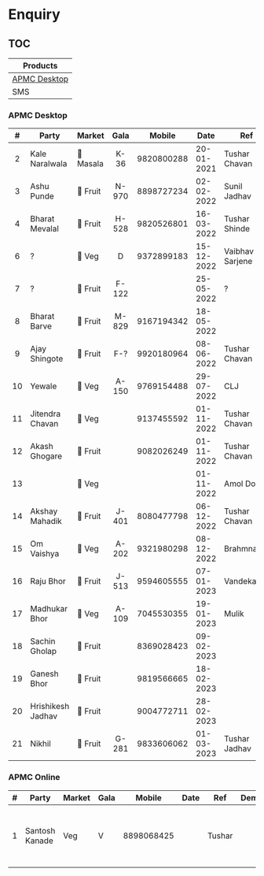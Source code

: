 # Enquiry

## TOC

| Products                      |
| ----------------------------- |
| [APMC Desktop](#APMC-Desktop) |
| SMS                           |

### APMC Desktop

|  #  | Party             | Market    | Gala  | Mobile     | Date       | Ref             | Demo | Comment                |
| :-: | ----------------- | --------- | :---: | ---------- | ---------- | --------------- | ---- | ---------------------- |
|  2  | Kale Naralwala    | 🍐 Masala | K-36  | 9820800288 | 20-01-2021 | Tushar Chavan   | Yes  | Quotated               |
|  3  | Ashu Punde        | 🍐 Fruit  | N-970 | 8898727234 | 02-02-2022 | Sunil Jadhav    | Yes  |                        |
|  4  | Bharat Mevalal    | 🍐 Fruit  | H-528 | 9820526801 | 16-03-2022 | Tushar Shinde   | No   |                        |
|  6  | ?                 | 🍆 Veg    |   D   | 9372899183 | 15-12-2022 | Vaibhav Sarjene | No   |                        |
|  7  | ?                 | 🍐 Fruit  | F-122 |            | 25-05-2022 | ?               | Yes  |                        |
|  8  | Bharat Barve      | 🍐 Fruit  | M-829 | 9167194342 | 18-05-2022 |                 | No   | Dombivali Installation |
|  9  | Ajay Shingote     | 🍐 Fruit  |  F-?  | 9920180964 | 08-06-2022 | Tushar Chavan   | No   |                        |
| 10  | Yewale            | 🍆 Veg    | A-150 | 9769154488 | 29-07-2022 | CLJ             | No   |                        |
| 11  | Jitendra Chavan   | 🍆 Veg    |       | 9137455592 | 01-11-2022 | Tushar Chavan   | No   |                        |
| 12  | Akash Ghogare     | 🍐 Fruit  |       | 9082026249 | 01-11-2022 | Tushar Chavan   | No   |                        |
| 13  |                   | 🍆 Veg    |       |            | 01-11-2022 | Amol Doke       | No   |                        |
| 14  | Akshay Mahadik    | 🍆 Fruit  | J-401 | 8080477798 | 06-12-2022 | Tushar Chavan   | No   |                        |
| 15  | Om Vaishya        | 🍆 Veg    | A-202 | 9321980298 | 08-12-2022 | Brahmnanth      | No   | Jamdade                |
| 16  | Raju Bhor         | 🍐 Fruit  | J-513 | 9594605555 | 07-01-2023 | Vandekar        | No   |                        |
| 17  | Madhukar Bhor     | 🍆 Veg    | A-109 | 7045530355 | 19-01-2023 | Mulik           | No   |                        |
| 18  | Sachin Gholap     | 🍆 Fruit  |       | 8369028423 | 09-02-2023 |                 | Yes  |                        |
| 19  | Ganesh Bhor       | 🍆 Fruit  |       | 9819566665 | 18-02-2023 |                 | Yes  |                        |
| 20  | Hrishikesh Jadhav | 🍆 Fruit  |       | 9004772711 | 28-02-2023 |                 | Yes  |                        |
| 21  | Nikhil            | 🍆 Fruit  | G-281 | 9833606062 | 01-03-2023 | Tushar Jadhav   | Yes  |                        |

### APMC Online

| #   | Party          | Market | Gala | Mobile     | Date | Ref    | Demo | Comment                                   |
| --- | -------------- | ------ | ---- | ---------- | ---- | ------ | ---- | ----------------------------------------- |
| 1   | Santosh Kanade | Veg    | V    | 8898068425 |      | Tushar |      | Purchase & Voucher only Rs. 12,000 Quoted |
